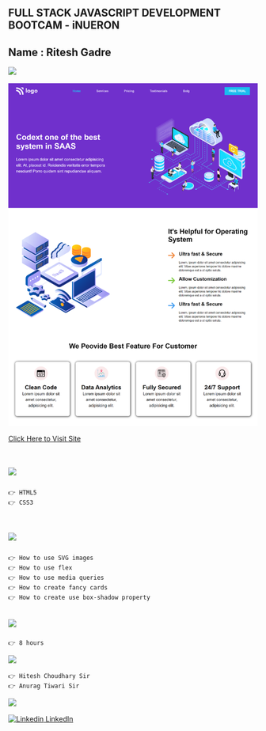 ## FULL STACK JAVASCRIPT DEVELOPMENT BOOTCAM - iNUERON

## Name : Ritesh Gadre

![](https://img.shields.io/badge/Project%2013-Deployed-green)

![](./images/screenshot.png)

[Click Here to Visit Site](https://ritesh-saas-landing-page.netlify.app/)

# ![](https://img.shields.io/badge/-Technologies%20Used-blue)
```
👉 HTML5
👉 CSS3
```

# ![](https://img.shields.io/badge/-Learnings-orange)

```
👉 How to use SVG images
👉 How to use flex
👉 How to use media queries
👉 How to create fancy cards
👉 How to create use box-shadow property
```

## ![](https://img.shields.io/badge/-Time%20Taken-orange)
```
👉 8 hours
```

![](https://img.shields.io/badge/-Speacial%20Thanks-orange)
```
👉 Hitesh Choudhary Sir
👉 Anurag Tiwari Sir
```

![](https://img.shields.io/badge/-Connect%20with%20me-blue)

[![Linkedin](https://i.stack.imgur.com/gVE0j.png) LinkedIn](https://www.linkedin.com/in/ritesh-gadre-80a0a9188/)

